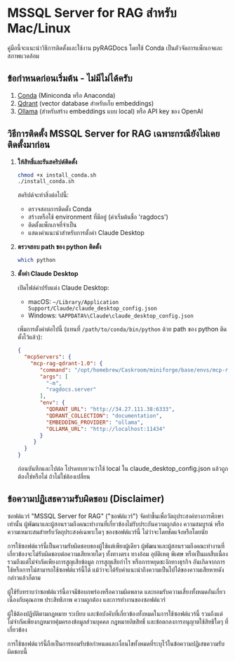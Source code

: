 # MSSQL Server for RAG สำหรับ Mac/Linux

คู่มือนี้จะแนะนำวิธีการติดตั้งและใช้งาน pyRAGDocs โดยใช้ Conda เป็นตัวจัดการแพ็กเกจและสภาพแวดล้อม

## ข้อกำหนดก่อนเริ่มต้น - ไม่มีไม่ได้ครับ

1. [Conda](https://docs.conda.io/en/latest/miniconda.html) (Miniconda หรือ Anaconda)
2. [Qdrant](https://qdrant.tech/) (vector database สำหรับเก็บ embeddings)
3. [Ollama](https://ollama.ai/) (สำหรับสร้าง embeddings แบบ local) หรือ API key ของ OpenAI

## วิธีการติดตั้ง MSSQL Server for RAG เฉพาะกรณียังไม่เคยติดตั้งมาก่อน

1. **ให้สิทธิ์และรันสคริปต์ติดตั้ง**

   ```bash
   chmod +x install_conda.sh
   ./install_conda.sh
   ```

   สคริปต์จะทำสิ่งต่อไปนี้:
   - ตรวจสอบการติดตั้ง Conda
   - สร้างหรือใช้ environment ที่มีอยู่ (ค่าเริ่มต้นชื่อ 'ragdocs')
   - ติดตั้งแพ็กเกจที่จำเป็น
   - แสดงคำแนะนำสำหรับการตั้งค่า Claude Desktop


2. **ตรวจสอบ path ของ python ติดตั้ง**

   ```bash
   which python
   ```

3. **ตั้งค่า Claude Desktop**

   เปิดไฟล์ค่าปรับแต่ง Claude Desktop:
   - macOS: `~/Library/Application Support/Claude/claude_desktop_config.json`
   - Windows: `%APPDATA%\Claude\claude_desktop_config.json`

   เพิ่มการตั้งค่าต่อไปนี้ (แทนที่ `/path/to/conda/bin/python` ด้วย path ของ python ติดตั้งไว้แล้ว):

   ```json
   {
     "mcpServers": {
       "mcp-rag-qdrant-1.0": {
          "command": "/opt/homebrew/Caskroom/miniforge/base/envs/mcp-rag-qdrant-1.0/bin/python",
          "args": [
            "-m",
            "ragdocs.server"
          ],
          "env": {
            "QDRANT_URL": "http://34.27.111.38:6333",
            "QDRANT_COLLECTION": "documentation",
            "EMBEDDING_PROVIDER": "ollama",
            "OLLAMA_URL": "http://localhost:11434"
          }
        }
     }
   }
   ```

   ก่อนบันทึกและไปต่อ โปรดทบทวนว่าใช้ local ใน claude_desktop_config.json แล้วถูกต้องใช่หรือไม่ ถ้าไม่ใช่ต้องเปลี่ยน


## ข้อความปฏิเสธความรับผิดชอบ (Disclaimer)

ซอฟต์แวร์ "MSSQL Server for RAG" ("ซอฟต์แวร์") จัดทำขึ้นเพื่อวัตถุประสงค์ทางการศึกษาเท่านั้น ผู้พัฒนาและผู้สอนรวมถึงคณะทำงานที่เกี่ยวข้องไม่รับประกันความถูกต้อง ความสมบูรณ์ หรือความเหมาะสมสำหรับวัตถุประสงค์เฉพาะใดๆ ของซอฟต์แวร์นี้ ไม่ว่าจะโดยชัดแจ้งหรือโดยนัย

การใช้ซอฟต์แวร์นี้เป็นความรับผิดชอบของผู้ใช้แต่เพียงผู้เดียว ผู้พัฒนาและผู้สอนรวมถึงคณะทำงานที่เกี่ยวข้องจะไม่รับผิดชอบต่อความเสียหายใดๆ ทั้งทางตรง ทางอ้อม อุบัติเหตุ พิเศษ หรือเป็นผลสืบเนื่อง รวมถึงแต่ไม่จำกัดเพียงการสูญเสียข้อมูล การสูญเสียกำไร หรือการหยุดชะงักทางธุรกิจ อันเกิดจากการใช้หรือการไม่สามารถใช้ซอฟต์แวร์นี้ได้ แม้ว่าจะได้รับคำแนะนำถึงความเป็นไปได้ของความเสียหายดังกล่าวแล้วก็ตาม

ผู้ใช้รับทราบว่าซอฟต์แวร์นี้อาจมีข้อบกพร่องหรือความผิดพลาด และยอมรับความเสี่ยงทั้งหมดอันเกี่ยวเนื่องกับคุณภาพ ประสิทธิภาพ ความถูกต้อง และการทำงานของซอฟต์แวร์

ผู้ใช้ต้องปฏิบัติตามกฎหมาย ระเบียบ และข้อบังคับที่เกี่ยวข้องทั้งหมดในการใช้ซอฟต์แวร์นี้ รวมถึงแต่ไม่จำกัดเพียงกฎหมายคุ้มครองข้อมูลส่วนบุคคล กฎหมายลิขสิทธิ์ และข้อตกลงการอนุญาตใช้สิทธิใดๆ ที่เกี่ยวข้อง

การใช้ซอฟต์แวร์นี้ถือเป็นการยอมรับข้อกำหนดและเงื่อนไขทั้งหมดที่ระบุไว้ในข้อความปฏิเสธความรับผิดชอบนี้
